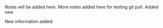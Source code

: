 Notes will be added here. More notes added here for testing git pull. Added new

New information added
